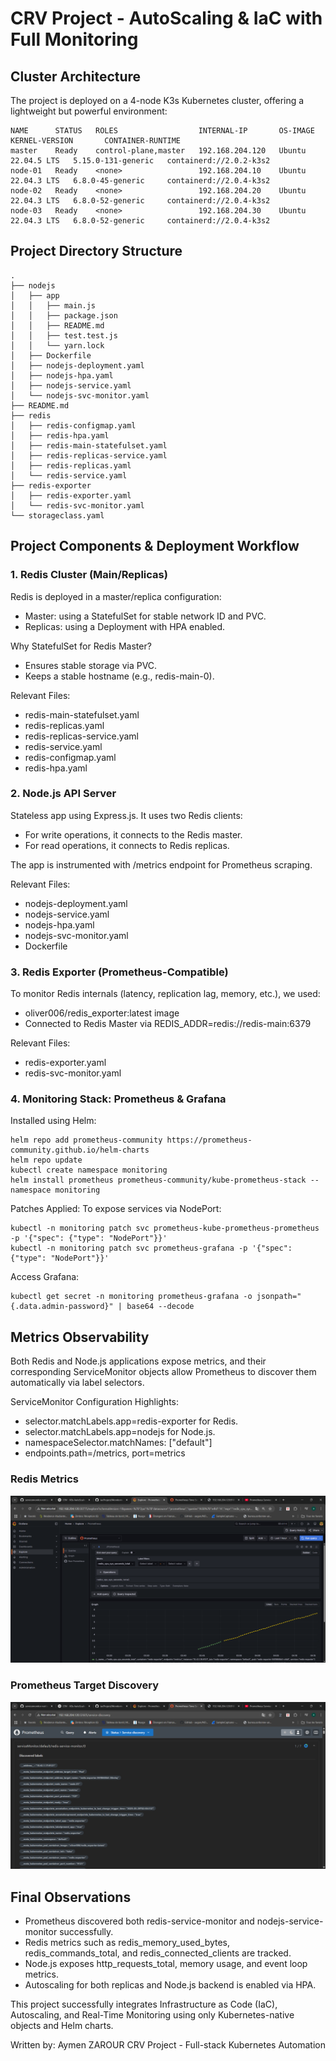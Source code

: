 
# CRV Project - AutoScaling & IaC with Full Monitoring

## Cluster Architecture

The project is deployed on a 4-node K3s Kubernetes cluster, offering a lightweight but powerful environment:

```
NAME      STATUS   ROLES                  INTERNAL-IP       OS-IMAGE             KERNEL-VERSION       CONTAINER-RUNTIME
master    Ready    control-plane,master   192.168.204.120   Ubuntu 22.04.5 LTS   5.15.0-131-generic   containerd://2.0.2-k3s2
node-01   Ready    <none>                 192.168.204.10    Ubuntu 22.04.3 LTS   6.8.0-45-generic     containerd://2.0.4-k3s2
node-02   Ready    <none>                 192.168.204.20    Ubuntu 22.04.3 LTS   6.8.0-52-generic     containerd://2.0.4-k3s2
node-03   Ready    <none>                 192.168.204.30    Ubuntu 22.04.3 LTS   6.8.0-52-generic     containerd://2.0.4-k3s2
```

## Project Directory Structure

```
.
├── nodejs
│   ├── app
│   │   ├── main.js
│   │   ├── package.json
│   │   ├── README.md
│   │   ├── test.test.js
│   │   └── yarn.lock
│   ├── Dockerfile
│   ├── nodejs-deployment.yaml
│   ├── nodejs-hpa.yaml
│   ├── nodejs-service.yaml
│   └── nodejs-svc-monitor.yaml
├── README.md
├── redis
│   ├── redis-configmap.yaml
│   ├── redis-hpa.yaml
│   ├── redis-main-statefulset.yaml
│   ├── redis-replicas-service.yaml
│   ├── redis-replicas.yaml
│   └── redis-service.yaml
├── redis-exporter
│   ├── redis-exporter.yaml
│   └── redis-svc-monitor.yaml
└── storageclass.yaml
```

## Project Components & Deployment Workflow

### 1. Redis Cluster (Main/Replicas)

Redis is deployed in a master/replica configuration:

- Master: using a StatefulSet for stable network ID and PVC.
- Replicas: using a Deployment with HPA enabled.

Why StatefulSet for Redis Master?
- Ensures stable storage via PVC.
- Keeps a stable hostname (e.g., redis-main-0).

Relevant Files:
- redis-main-statefulset.yaml
- redis-replicas.yaml
- redis-replicas-service.yaml
- redis-service.yaml
- redis-configmap.yaml
- redis-hpa.yaml

### 2. Node.js API Server

Stateless app using Express.js. It uses two Redis clients:

- For write operations, it connects to the Redis master.
- For read operations, it connects to Redis replicas.

The app is instrumented with /metrics endpoint for Prometheus scraping.

Relevant Files:
- nodejs-deployment.yaml
- nodejs-service.yaml
- nodejs-hpa.yaml
- nodejs-svc-monitor.yaml
- Dockerfile

### 3. Redis Exporter (Prometheus-Compatible)

To monitor Redis internals (latency, replication lag, memory, etc.), we used:

- oliver006/redis_exporter:latest image
- Connected to Redis Master via REDIS_ADDR=redis://redis-main:6379

Relevant Files:
- redis-exporter.yaml
- redis-svc-monitor.yaml

### 4. Monitoring Stack: Prometheus & Grafana

Installed using Helm:

```
helm repo add prometheus-community https://prometheus-community.github.io/helm-charts
helm repo update
kubectl create namespace monitoring
helm install prometheus prometheus-community/kube-prometheus-stack --namespace monitoring
```

Patches Applied:
To expose services via NodePort:

```
kubectl -n monitoring patch svc prometheus-kube-prometheus-prometheus -p '{"spec": {"type": "NodePort"}}'
kubectl -n monitoring patch svc prometheus-grafana -p '{"spec": {"type": "NodePort"}}'
```

Access Grafana:

```
kubectl get secret -n monitoring prometheus-grafana -o jsonpath="{.data.admin-password}" | base64 --decode
```

## Metrics Observability

Both Redis and Node.js applications expose metrics, and their corresponding ServiceMonitor objects allow Prometheus to discover them automatically via label selectors.

ServiceMonitor Configuration Highlights:
- selector.matchLabels.app=redis-exporter for Redis.
- selector.matchLabels.app=nodejs for Node.js.
- namespaceSelector.matchNames: ["default"]
- endpoints.path=/metrics, port=metrics


### Redis Metrics

![redis-metrics](./graphana-redis.png)

### Prometheus Target Discovery

![prometheus-target](./prometheus-target.png)

## Final Observations

- Prometheus discovered both redis-service-monitor and nodejs-service-monitor successfully.
- Redis metrics such as redis_memory_used_bytes, redis_commands_total, and redis_connected_clients are tracked.
- Node.js exposes http_requests_total, memory usage, and event loop metrics.
- Autoscaling for both replicas and Node.js backend is enabled via HPA.

This project successfully integrates Infrastructure as Code (IaC), Autoscaling, and Real-Time Monitoring using only Kubernetes-native objects and Helm charts.

Written by: Aymen ZAROUR
CRV Project - Full-stack Kubernetes Automation
